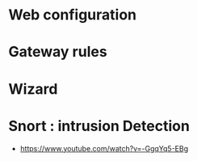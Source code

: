 # Web configuration

# Gateway rules

# Wizard 

# Snort :  intrusion Detection  
- https://www.youtube.com/watch?v=-GgqYq5-EBg
